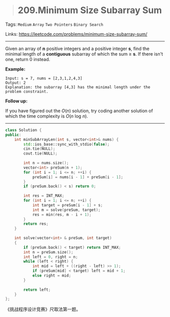 > # 209.Minimum Size Subarray Sum

Tags: `Medium` `Array` `Two Pointers` `Binary Search`

Links: <https://leetcode.com/problems/minimum-size-subarray-sum/>

----

Given an array of **n** positive integers and a positive integer **s**, find the minimal length of a **contiguous** subarray of which the sum ≥ **s**. If there isn't one, return 0 instead.

**Example:** 

```
Input: s = 7, nums = [2,3,1,2,4,3]
Output: 2
Explanation: the subarray [4,3] has the minimal length under the problem constraint.
```

**Follow up:**

If you have figured out the *O*(*n*) solution, try coding another solution of which the time complexity is *O*(*n* log *n*). 

------

```c++
class Solution {
public:
    int minSubArrayLen(int s, vector<int>& nums) {
        std::ios_base::sync_with_stdio(false);
        cin.tie(NULL);
        cout.tie(NULL);
        
        int n = nums.size();
        vector<int> preSum(n + 1);
        for (int i = 1; i <= n; ++i) {
            preSum[i] = nums[i - 1] + preSum[i - 1];
        }    
        if (preSum.back() < s) return 0;
            
        int res = INT_MAX;
        for (int i = 1; i <= n; ++i) {
            int target = preSum[i - 1] + s;
            int m = solve(preSum, target);
            res = min(res, m - i + 1);
        }
        return res;
    }
    
    int solve(vector<int> & preSum, int target)
    {
        if (preSum.back() < target) return INT_MAX;
        int n = preSum.size();
        int left = 0, right = n;
        while (left < right) {
            int mid = left + ((right - left) >> 1);
            if (preSum[mid] < target) left = mid + 1;
            else right = mid;
        }
        
        return left;
    }
};
```

《挑战程序设计竞赛》尺取法第一题。